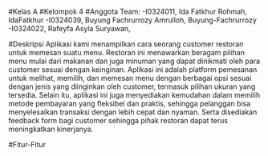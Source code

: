 #Kelas A
#Kelompok 4
#Anggota Team:
-I0324011, Ida Fatkhur Rohmah, IdaFatkhur
-I0324039, Buyung Fachrurrozy Amrulloh, Buyung-Fachrurrozy
-I0324022, Rafeyfa Asyla Suryawan, 

#Deskripsi
Aplikasi kami menampilkan cara seorang customer restoran untuk memesan suatu menu. Restoran ini menawarkan beragam pilihan menu mulai dari makanan dan juga minuman yang dapat dinikmati oleh para customer sesuai dengan keinginan. Aplikasi ini adalah platform pemesanan untuk melihat, memilih, dan memesan menu dengan berbagai opsi sesuai dengan jenis yang diinginkan oleh customer, termasuk pilihan ukuran yang tersedia. Selain itu, aplikasi ini juga menyediakan kemudahan dalam memilih metode pembayaran yang fleksibel dan praktis, sehingga pelanggan bisa menyelesaikan transaksi dengan lebih cepat dan nyaman. Serta disediakan feedback form bagi customer sehingga pihak restoran dapat terus meningkatkan kinerjanya.

#Fitur-Fitur
